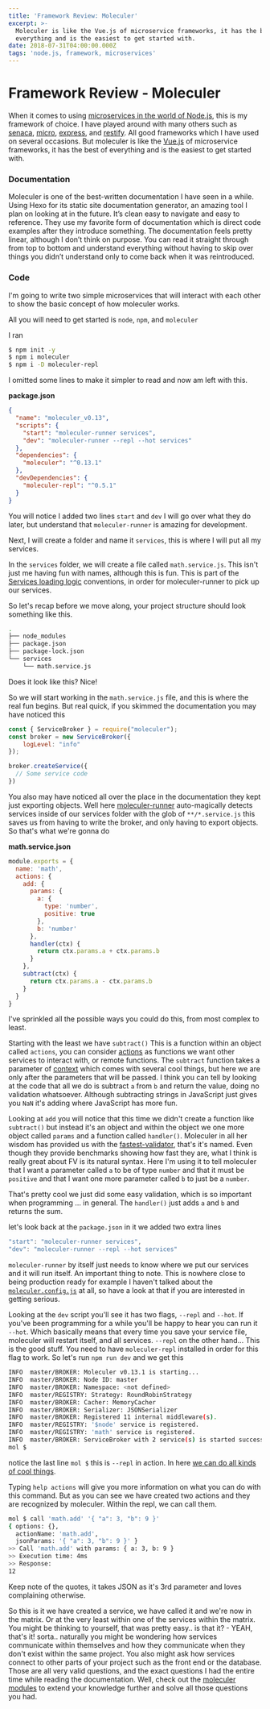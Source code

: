 ```yaml
---
title: 'Framework Review: Moleculer'
excerpt: >-
  Moleculer is like the Vue.js of microservice frameworks, it has the best of
  everything and is the easiest to get started with.
date: 2018-07-31T04:00:00.000Z
tags: 'node.js, framework, microservices'
---
```

# Framework Review - Moleculer

When it comes to using [microservices in the world of Node.js](https://github.com/mfornos/awesome-microservices#nodejs), this is my framework of choice. I have played around with many others such as [senaca](https://github.com/senecajs/seneca), [micro](https://github.com/zeit/micro), [express](https://github.com/expressjs/express), and [restify](https://github.com/restify/node-restify). All good frameworks which I have used on several occasions. But moleculer is like the [Vue.js](https://github.com/vuejs/vue) of microservice frameworks, it has the best of everything and is the easiest to get started with.

### Documentation

Moleculer is one of the best-written documentation I have seen in a while. Using Hexo for its static site documentation generator, an amazing tool I plan on looking at in the future. It’s clean easy to navigate and easy to reference. They use my favorite form of documentation which is direct code examples after they introduce something. The documentation feels pretty linear, although I don’t think on purpose. You can read it straight through from top to bottom and understand everything without having to skip over things you didn’t understand only to come back when it was reintroduced.

### Code

I'm going to write two simple microservices that will interact with each other to show the basic concept of how moleculer works.

All you will need to get started is `node`, `npm`, and `moleculer`

I ran

```bash
$ npm init -y
$ npm i moleculer
$ npm i -D moleculer-repl
```

 I omitted some lines to make it simpler to read and now am left with this.

**package.json**

```json
{
  "name": "moleculer_v0.13",
  "scripts": {
    "start": "moleculer-runner services",
    "dev": "moleculer-runner --repl --hot services"
  },
  "dependencies": {
    "moleculer": "^0.13.1"
  },
  "devDependencies": {
    "moleculer-repl": "^0.5.1"
  }
}
```

You will notice I added two lines `start` and `dev` I will go over what they do later, but understand that `moleculer-runner` is amazing for development.

Next, I will create a folder and name it `services`, this is where I will put all my services.

In the `services` folder, we will create a file called `math.service.js`. This isn't just me having fun with names, although this is fun. This is part of the [Services loading logic](http://moleculer.services/docs/0.13/runner.html#Services-loading-logic) conventions, in order for moleculer-runner to pick up our services.

So let's recap before we move along, your project structure should look something like this.

```bash
.
├── node_modules
├── package.json
├── package-lock.json
└── services
    └── math.service.js
```

Does it look like this? Nice!

So we will start working in the `math.service.js` file, and this is where the real fun begins. But real quick, if you skimmed the documentation you may have noticed this

```js
const { ServiceBroker } = require("moleculer");
const broker = new ServiceBroker({
    logLevel: "info"
});

broker.createService({
  // Some service code
})
```

 You also may have noticed all over the place in the documentation they kept just exporting objects. Well here [moleculer-runner](http://moleculer.services/docs/0.13/runner.html) auto-magically detects services inside of our services folder with the glob of `**/*.service.js` this saves us from having to write the broker, and only having to export objects. So that's what we're gonna do

 **math.service.json**

```js
module.exports = {
  name: 'math',
  actions: {
    add: {
      params: {
        a: {
          type: 'number',
          positive: true
        },
        b: 'number'
      },
      handler(ctx) {
        return ctx.params.a + ctx.params.b
      }
    },
    subtract(ctx) {
      return ctx.params.a - ctx.params.b
    }
  }
}
```

 I've sprinkled all the possible ways you could do this, from most complex to least.

 Starting with the least we have `subtract()` This is a function within an object called `actions`, you can consider [actions](http://moleculer.services/docs/0.13/actions.html) as functions we want other services to interact with, or remote functions. The `subtract` function takes a parameter of [context](http://moleculer.services/docs/0.13/actions.html#Contexts) which comes with several cool things, but here we are only after the parameters that will be passed. I think you can tell by looking at the code that all we do is subtract `a` from `b` and return the value, doing no validation whatsoever. Although subtracting strings in JavaScript just gives you `NaN` it's adding where JavaScript has more fun.

 Looking at `add` you will notice that this time we didn't create a function like `subtract()` but instead it's an object and within the object we one more object called `params` and a function called `handler()`. Moleculer in all her wisdom has provided us with the  [fastest-validator](https://github.com/icebob/fastest-validator), that's it's named. Even though they provide benchmarks showing how fast they are, what I think is really great about FV is its natural syntax. Here I'm using it to tell moleculer that I want a parameter called `a` to be of type `number` and that it must be `positive` and that I want one more parameter called `b` to just be a `number`.

 That's pretty cool we just did some easy validation, which is so important when programming ... in general. The `handler()` just adds `a` and `b` and returns the sum.

let's look back at the `package.json` in it we added two extra lines

```js
"start": "moleculer-runner services",
"dev": "moleculer-runner --repl --hot services"
```

`moleculer-runner` by itself just needs to know where we put our services and it will run itself. An important thing to note. This is nowhere close to being production ready for example I haven't talked about the [`moleculer.config.js`](http://moleculer.services/docs/0.12/runner.html#Configuration-file) at all, so have a look at that if you are interested in getting serious.

Looking at the `dev` script you'll see it has two flags, `--repl` and `--hot`. If you've been programming for a while you'll be happy to hear you can run it `--hot`. Which basically means that every time you save your service file, moleculer will restart itself, and all services. `--repl` on the other hand... This is the good stuff. You need to have `moleculer-repl` installed in order for this flag to work. So let's run `npm run dev` and we get this

```bash
INFO  master/BROKER: Moleculer v0.13.1 is starting...
INFO  master/BROKER: Node ID: master
INFO  master/BROKER: Namespace: <not defined>
INFO  master/REGISTRY: Strategy: RoundRobinStrategy
INFO  master/BROKER: Cacher: MemoryCacher
INFO  master/BROKER: Serializer: JSONSerializer
INFO  master/BROKER: Registered 11 internal middleware(s).
INFO  master/REGISTRY: '$node' service is registered.
INFO  master/REGISTRY: 'math' service is registered.
INFO  master/BROKER: ServiceBroker with 2 service(s) is started successfully.
mol $
```

 notice the last line `mol $` this is `--repl` in action. In here [we can do all kinds of cool things](http://moleculer.services/docs/0.12/moleculer-repl.html).

Typing `help actions` will give you more information on what you can do with this command. But as you can see we have created two actions and they are recognized by moleculer. Within the repl, we can call them.

```bash
mol $ call 'math.add' '{ "a": 3, "b": 9 }'
{ options: {},
  actionName: 'math.add',
  jsonParams: '{ "a": 3, "b": 9 }' }
>> Call 'math.add' with params: { a: 3, b: 9 }
>> Execution time: 4ms
>> Response:
12
```

Keep note of the quotes, it takes JSON as it's 3rd parameter and loves complaining otherwise.

So this is it we have created a service, we have called it and we're now in the matrix. Or at the very least within one of the services within the matrix. You might be thinking to yourself, that was pretty easy.. is that it? - YEAH, that's it! sorta.. naturally you might be wondering how services communicate within themselves and how they communicate when they don't exist within the same project. You also might ask how services connect to other parts of your project such as the front end or the database. Those are all very valid questions, and the exact questions I had the entire time while reading the documentation. Well, check out the [moleculer modules](https://moleculer.services/modules.html) to extend your knowledge further and solve all those questions you had.
